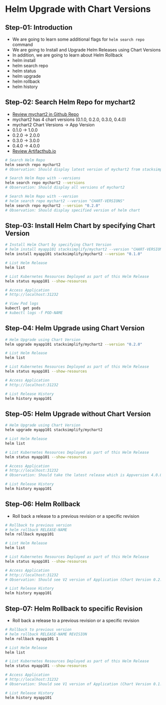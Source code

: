 # Helm Upgrade with Chart Versions

## Step-01: Introduction

- We are going to learn some additional flags for `helm search repo` command
- We are going to Install and Upgrade Helm Releases using Chart Versions
- In addition, we are going to learn about Helm Rollback
- helm install
- helm search repo
- helm status
- helm upgrade
- helm rollback
- helm history

## Step-02: Search Helm Repo for mychart2

- [Review mychart2 in Github Repo](https://github.com/stacksimplify/helm-charts/tree/main)
- mychart2 has 4 chart versions (0.1.0, 0.2.0, 0.3.0, 0.4.0)
- mychart2 Chart Versions -> App Version
- 0.1.0 -> 1.0.0
- 0.2.0 -> 2.0.0
- 0.3.0 -> 3.0.0
- 0.4.0 -> 4.0.0
- [Review Artifacthub.io](https://artifacthub.io/packages/helm/stacksimplify/mychart2/)

```sh
# Search Helm Repo
helm search repo mychart2
# Observation: Should display latest version of mychart2 from stacksimplify helm repo

# Search Helm Repo with --versions
helm search repo mychart2 --versions
# Observation: Should display all versions of mychart2

# Search Helm Repo with --version
# helm search repo mychart2 --version "CHART-VERSIONS"
helm search repo mychart2 --version "0.2.0"
# Observation: Should display specified version of helm chart
```

## Step-03: Install Helm Chart by specifying Chart Version

```sh
# Install Helm Chart by specifying Chart Version
# helm install myapp101 stacksimplify/mychart2 --version "CHART-VERSION"
helm install myapp101 stacksimplify/mychart2 --version "0.1.0"

# List Helm Release
helm list

# List Kubernetes Resources Deployed as part of this Helm Release
helm status myapp101 --show-resources

# Access Application
# http://localhost:31232

# View Pod logs
kubectl get pods
# kubectl logs -f POD-NAME
```

## Step-04: Helm Upgrade using Chart Version

```sh
# Helm Upgrade using Chart Version
helm upgrade myapp101 stacksimplify/mychart2 --version "0.2.0"

# List Helm Release
helm list

# List Kubernetes Resources Deployed as part of this Helm Release
helm status myapp101 --show-resources

# Access Application
# http://localhost:31232

# List Release History
helm history myapp101
```

## Step-05: Helm Upgrade without Chart Version

```sh
# Helm Upgrade using Chart Version
helm upgrade myapp101 stacksimplify/mychart2

# List Helm Release
helm list

# List Kubernetes Resources Deployed as part of this Helm Release
helm status myapp101 --show-resources

# Access Application
# http://localhost:31232
# Observation: Should take the latest release which is Appversion 4.0.0, Chart Version 0.4.0 (Which is default or latest Chart version)

# List Release History
helm history myapp101
```

## Step-06: Helm Rollback

- Roll back a release to a previous revision or a specific revision

```sh
# Rollback to previous version
# helm rollback RELEASE-NAME
helm rollback myapp101

# List Helm Release
helm list

# List Kubernetes Resources Deployed as part of this Helm Release
helm status myapp101 --show-resources

# Access Application
# http://localhost:31232
# Observation: Should see V2 version of Application (Chart Version 0.2.0, AppVersion 2.0.0)

# List Release History
helm history myapp101
```

## Step-07: Helm Rollback to specific Revision

- Roll back a release to a previous revision or a specific revision

```sh
# Rollback to previous version
# helm rollback RELEASE-NAME REVISION
helm rollback myapp101 1

# List Helm Release
helm list

# List Kubernetes Resources Deployed as part of this Helm Release
helm status myapp101 --show-resources

# Access Application
# http://localhost:31232
# Observation: Should see V1 version of Application (Chart Version 0.1.0, AppVersion 1.0.0)

# List Release History
helm history myapp101
```
